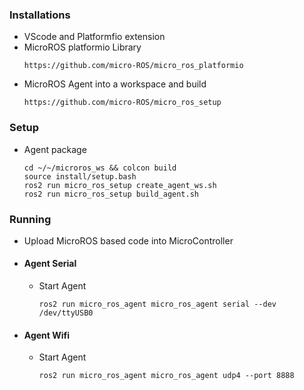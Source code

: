 ### Installations
- VScode and Platformfio extension
- MicroROS platformio Library
    ```
    https://github.com/micro-ROS/micro_ros_platformio
    ```
- MicroROS Agent into a workspace and build
    ```
    https://github.com/micro-ROS/micro_ros_setup
    ```
### Setup
- Agent package
    ```
    cd ~/~/microros_ws && colcon build
    source install/setup.bash
    ros2 run micro_ros_setup create_agent_ws.sh
    ros2 run micro_ros_setup build_agent.sh
    ```

### Running
- Upload MicroROS based code into MicroController

- #### Agent Serial
    - Start Agent
        ```
        ros2 run micro_ros_agent micro_ros_agent serial --dev /dev/ttyUSB0
        ```
- #### Agent Wifi
    - Start Agent
        ```
        ros2 run micro_ros_agent micro_ros_agent udp4 --port 8888
        ```

